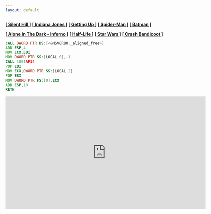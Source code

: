 ```yaml
---
layout: default
---
```


**[[ Silent Hill ]](./silent_hill.html)**
**[[ Indiana Jones ]](./indy.html)**
**[[ Getting Up ]](./gettingup.html)**
**[[ Spider-Man ]](./spiderman.html)**
**[[ Batman ]](./batman.html)**

**[[ Alone In The Dark - Inferno ]](./aitd5.html)**
**[[ Half-Life ]](./hl.html)**
**[[ Star Wars ]](./starwars.html)**
**[[ Crash Bandicoot ]](./crashbandicoot.html)**

```asm
CALL DWORD PTR DS:[<&MSVCR80._aligned_free>]
ADD ESP,4
MOV ECX,EDI
MOV DWORD PTR SS:[LOCAL.0],-1
CALL 1001AF14
POP EDI
MOV ECX,DWORD PTR SS:[LOCAL.2]
POP ESI
MOV DWORD PTR FS:[0],ECX
ADD ESP,10
RETN
```

<center><iframe src="https://discordapp.com/widget?id=512886164726743041&theme=dark" width="640" height="360" allowtransparency="true" frameborder="0" allowfullscreen></iframe></center>